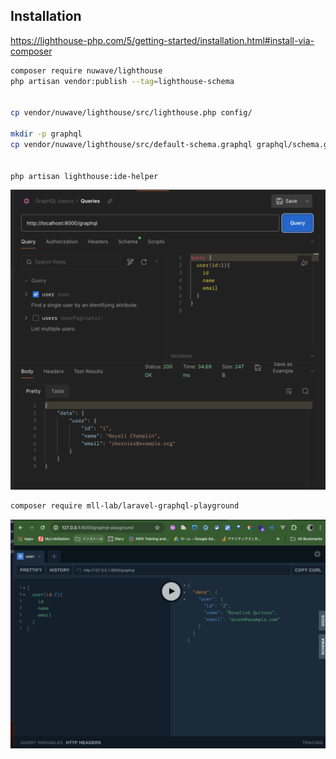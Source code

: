 ## Installation

https://lighthouse-php.com/5/getting-started/installation.html#install-via-composer

``` sh
composer require nuwave/lighthouse
php artisan vendor:publish --tag=lighthouse-schema


cp vendor/nuwave/lighthouse/src/lighthouse.php config/

mkdir -p graphql
cp vendor/nuwave/lighthouse/src/default-schema.graphql graphql/schema.graphql


php artisan lighthouse:ide-helper
```

![](./docs/getting-started.png)

``` sh
composer require mll-lab/laravel-graphql-playground
```

![](./docs/playground.png)
